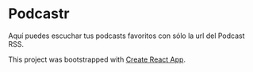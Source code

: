 # Podcastr
Aquí puedes escuchar tus podcasts favoritos con sólo la url del Podcast RSS.


This project was bootstrapped with [Create React App](https://github.com/facebookincubator/create-react-app).
